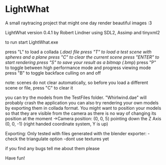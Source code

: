 # LightWhat

A small raytracing project that might one day render beautiful images :3

LightWhat version 0.4.1
by Robert Lindner
using SDL2, Assimp and tinyxml2

to run start LightWhat.exe

press "L" to load a collada (*.dae) file
press "T" to load a test scene with spheres and a plane
press "C" to clear the current scene
press "ENTER" to start rendering
press "S" to save your result as a bitmap (*.bmp)
press "P" to toggle between high performance mode and progress viewing mode
press "B" to toggle backface culling on and off

note: scenes do not clear automatically, so before you load a different scene or file, press "C" to clear it

you can try the models from the TestFiles folder. "Whirlwind.dae" will probably crash the application
you can also try rendering your own models by exporting them in collada format. 
You might want to position your models so that they are visible from the camera as there is no way of changing its position at the moment
->Camera position: (0, 0, 5) pointing down the Z Axis (0, 0, -1) (right handed coordinate system, Y is up)

Exporting:
Only tested with files generated with the blender exporter:
	-check the triangulate option
	-dont use textures yet

if you find any bugs tell me about them please

Have fun!
